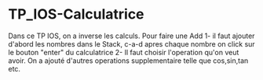 # TP_IOS-Calculatrice
Dans ce TP IOS, on a inverse les calculs.
Pour faire une Add
  1- il faut ajouter d'abord les nombres dans le Stack, c-a-d apres chaque nombre on click sur le bouton "enter" du calculatrice
  2- Il faut choisir l'operation qu'on veut avoir.
  On a ajouté d'autres operations supplementaire telle que cos,sin,tan etc.
